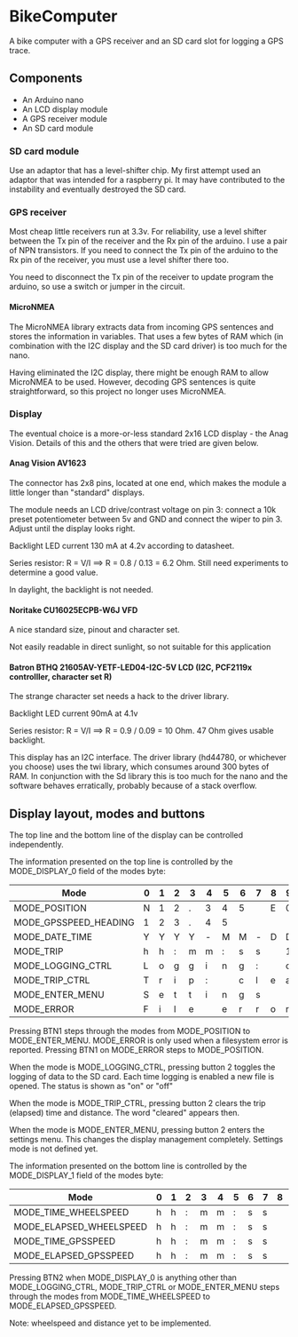 # BikeComputer

A bike computer with a GPS receiver and an SD card slot for logging a GPS trace.

## Components

* An Arduino nano
* An LCD display module
* A GPS receiver module
* An SD card module

### SD card module

Use an adaptor that has a level-shifter chip. My first attempt used an adaptor that was intended for
a raspberry pi. It may have contributed to the instability and eventually destroyed the SD card.

### GPS receiver

Most cheap little receivers run at 3.3v. For reliability, use a level shifter between the Tx pin of the receiver
and the Rx pin of the arduino. I use a pair of NPN transistors. If you need to connect the Tx pin of the
arduino to the Rx pin of the receiver, you must use a level shifter there too.

You need to disconnect the Tx pin of the receiver to update program the arduino, so use a switch or jumper
in the circuit.

#### MicroNMEA

The MicroNMEA library extracts data from incoming GPS sentences and stores the information in variables.
That uses a few bytes of RAM which (in combination with the I2C display and the SD card driver) is too
much for the nano.

Having eliminated the I2C display, there might be enough RAM to allow MicroNMEA to be used.
However, decoding GPS sentences is quite straightforward, so this project no longer uses MicroNMEA.

### Display

The eventual choice is a more-or-less standard 2x16 LCD display - the Anag Vision. Details of this and
the others that were tried are given below.

#### Anag Vision AV1623

The connector has 2x8 pins, located at one end, which makes the module a little longer than "standard"
displays.

The module needs an LCD drive/contrast voltage on pin 3: connect a 10k preset potentiometer between 5v and GND
and connect the wiper to pin 3. Adjust until the display looks right.

Backlight LED current 130 mA at 4.2v according to datasheet.

Series resistor: R = V/I ==> R = 0.8 / 0.13 = 6.2 Ohm. Still need experiments to determine a good value.

In daylight, the backlight is not needed.

#### Noritake CU16025ECPB-W6J VFD

A nice standard size, pinout and character set.

Not easily readable in direct sunlight, so not suitable for this application

#### Batron BTHQ 21605AV-YETF-LED04-I2C-5V LCD  (I2C, PCF2119x controlller, character set R)

The strange character set needs a hack to the driver library.

Backlight LED current 90mA at 4.1v

Series resistor: R = V/I ==> R = 0.9 / 0.09 = 10 Ohm. 47 Ohm gives usable backlight.

This display has an I2C interface. The driver library (hd44780, or whichever you choose) uses the twi library,
which consumes around 300 bytes of RAM. In conjunction with the Sd library this is too much for
the nano and the software behaves erratically, probably because of a stack overflow.

## Display layout, modes and buttons

The top line and the bottom line of the display can be controlled independently.

The information presented on the top line is controlled by the MODE_DISPLAY_0 field of the modes byte:

| Mode                    |0|1|2|3|4|5|6|7|8|9|0|1|2|3|4|5| Function                                  |
| ------------------------|-|-|-|-|-|-|-|-|-|-|-|-|-|-|-|-|-------------------------------------------|
| MODE_POSITION           |N|1|2|.|3|4|5| |E|0|1|2|.|3|4|5| display_degrees()/display_degrees()       |
| MODE_GPSSPEED_HEADING   |1|2|3|.|4|5| | | | |1|2|3|.|4|`| display_gpsspeed()/display_heading()      |
| MODE_DATE_TIME          |Y|Y|Y|Y|-|M|M|-|D|D| |h|h|:|m|m| display_date_time()                       |
| MODE_TRIP               |h|h|:|m|m|:|s|s| |1|2|3|4|.|5|6| display_elapsed_time()/display_distance() |
| MODE_LOGGING_CTRL       |L|o|g|g|i|n|g|:| |o|f|f| | | | | display_logging()                         |
| MODE_TRIP_CTRL          |T|r|i|p|:| |c|l|e|a|r|e|d| | | | display_trip()/display_cleared()          |
| MODE_ENTER_MENU         |S|e|t|t|i|n|g|s| | | | | | | | | display_menu()                            |
| MODE_ERROR              |F|i|l|e| |e|r|r|o|r| |1|2|3| | | FmStatus()                                |

Pressing BTN1 steps through the modes from MODE_POSITION to MODE_ENTER_MENU. MODE_ERROR is only used when
a filesystem error is reported. Pressing BTN1 on MODE_ERROR steps to MODE_POSITION.

When the mode is MODE_LOGGING_CTRL, pressing button 2 toggles the logging of data to the SD card. Each time logging
is enabled a new file is opened. The status is shown as "on" or "off"

When the mode is MODE_TRIP_CTRL, pressing button 2 clears the trip (elapsed) time and distance. The word "cleared"
appears then.

When the mode is MODE_ENTER_MENU, pressing button 2 enters the settings menu. This changes the display management
completely. Settings mode is not defined yet.

The information presented on the bottom line is controlled by the MODE_DISPLAY_1 field of the modes byte:

| Mode                    |0|1|2|3|4|5|6|7|8|9|0|1|2|3|4|5| Function                                    | Remark       |
| ------------------------|-|-|-|-|-|-|-|-|-|-|-|-|-|-|-|-|---------------------------------------------|--------------|
| MODE_TIME_WHEELSPEED    |h|h|:|m|m|:|s|s| | |1|2|3|.|4|5| display_time()/display_wheelspeed()         |              |
| MODE_ELAPSED_WHEELSPEED |h|h|:|m|m|:|s|s| | |1|2|4|.|4|5| display_elapsed_time()/display_wheelspeed() |              |
| MODE_TIME_GPSSPEED      |h|h|:|m|m|:|s|s| | |1|2|4|.|4|5| display_time()/display_gpsspeed()           |              |
| MODE_ELAPSED_GPSSPEED   |h|h|:|m|m|:|s|s| | |1|2|4|.|4|5| display_elapsed_time()/display_gpsspeed()   |              |

Pressing BTN2 when MODE_DISPLAY_0 is anything other than MODE_LOGGING_CTRL, MODE_TRIP_CTRL or MODE_ENTER_MENU
steps through the modes from MODE_TIME_WHEELSPEED to MODE_ELAPSED_GPSSPEED.

Note: wheelspeed and distance yet to be implemented.

